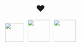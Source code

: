 <h1 align="center">❤</h1>
<div align="center">
  <img src="https://github.com/YeongGwang8239/YeongGwang8239/assets/94180449/1ab061ed-23b7-4720-b015-7c35d33560fe" width="60">
&nbsp;
  <img src="https://cdn.icon-icons.com/icons2/2415/PNG/512/c_original_logo_icon_146611.png" width="70">
&nbsp;
  <img src="https://github.com/YeongGwang8239/YeongGwang8239/assets/94180449/a0a097f2-ced7-41cb-922d-bd3bce8ac685" width="70">
</div>
  
